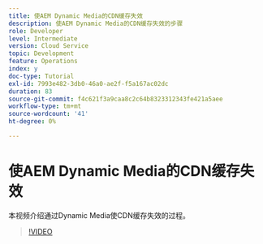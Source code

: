 ```yaml
---
title: 使AEM Dynamic Media的CDN缓存失效
description: 使AEM Dynamic Media的CDN缓存失效的步骤
role: Developer
level: Intermediate
version: Cloud Service
topic: Development
feature: Operations
index: y
doc-type: Tutorial
exl-id: 7993e482-3db0-46a0-ae2f-f5a167ac02dc
duration: 83
source-git-commit: f4c621f3a9caa8c2c64b8323312343fe421a5aee
workflow-type: tm+mt
source-wordcount: '41'
ht-degree: 0%

---
```


# 使AEM Dynamic Media的CDN缓存失效

本视频介绍通过Dynamic Media使CDN缓存失效的过程。

>[!VIDEO](https://video.tv.adobe.com/v/335457?quality=12&learn=on)

